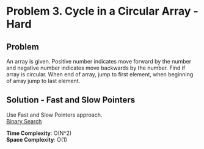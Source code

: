 # Problem 3. Cycle in a Circular Array - Hard

## Problem
An array is given. Positive number indicates move forward by the number and negative number indicates move backwards by the number. Find if array is circular. When end of array, jump to first element, when beginning of array jump to last element.

## Solution - Fast and Slow Pointers
Use Fast and Slow Pointers approach.  <br />
[Binary Search](https://github.com/jecjung520/Algorithm/blob/main/Two%20Pointers/Pair%20with%20Target%20Sum%20-%20Easy/targetSum1.cc)

**Time Complexity**: O(N^2) <br />
**Space Complexity**: O(1)